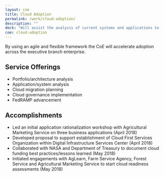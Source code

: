 ```yaml
---
layout: coe
title: Cloud Adoption
permalink: /work/cloud-adoption/
description: ""
deck: "Will assist the analysis of current systems and applications to provide recommendations for planning migration to the cloud, including balancing tactical “lift and shift” imperatives with more strategic “fix and shift” possibilities."
coe: cloud-adoption
---
```


By using an agile and flexible framework the CoE will accelerate adoption across the executive branch enterprise.

## Service Offerings

- Portfolio/architecture analysis
- Application/system analysis
- Cloud migration planning
- Cloud governance implementation
- FedRAMP advancement




## Accomplishments

- Led an initial application rationalization workshop with Agricultural Marketing Service on three business applications (April 2018)
- Developed proposal to support establishment of Cloud First Services Organization within Digital Infrastructure Services Center (April 2018)
- Collaborated with NASA and Department of Treasury to document cloud funding best practices/lessons learned (May 2018)
- Initiated engagements with AgLearn, Farm Service Agency, Forest Service and Agricultural Marketing Service to start cloud readiness assessments (May 2018)


